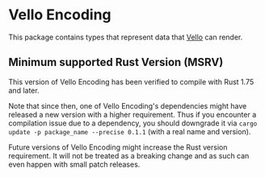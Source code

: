 # Vello Encoding

This package contains types that represent data that [Vello] can render.

## Minimum supported Rust Version (MSRV)

This version of Vello Encoding has been verified to compile with Rust 1.75 and later.

Note that since then, one of Vello Encoding's dependencies might have released a new version with a higher requirement.
Thus if you encounter a compilation issue due to a dependency, you should downgrade it via `cargo update -p package_name --precise 0.1.1` (with a real name and version).

Future versions of Vello Encoding might increase the Rust version requirement.
It will not be treated as a breaking change and as such can even happen with small patch releases.

[Vello]: https://github.com/linebender/vello
